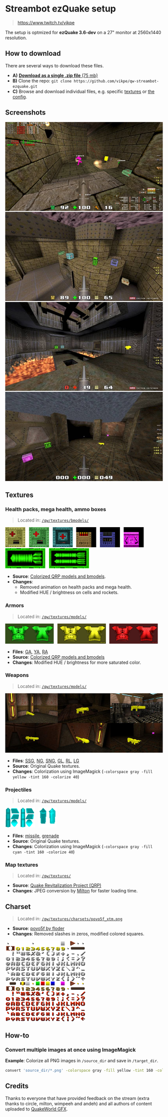 # Streambot ezQuake setup
> https://www.twitch.tv/vikpe

The setup is optmized for **ezQuake 3.6-dev** on a 27" monitor at 2560x1440 resolution.

## How to download
There are several ways to download these files.

* **A)** [**Download as a single .zip file** (75 mb)](https://github.com/vikpe/qw-streambot-ezquake/archive/refs/heads/main.zip)
* **B)** Clone the repo: `git clone https://github.com/vikpe/qw-streambot-ezquake.git`
* **C)** Browse and download individual files, e.g. specific [textures](#textures) or [the config](https://github.com/vikpe/qw-streambot-ezquake/blob/main/ezquake/configs/streambot.cfg).


## Screenshots
![screenshot 1](.github/screenshot_01.jpg)
![screenshot 2](.github/screenshot_02.jpg)
![screenshot 3](.github/screenshot_03.jpg)
![screenshot 4](.github/screenshot_04.jpg)


## Textures

### Health packs, mega health, ammo boxes
> Located in: [`/qw/textures/bmodels/`](https://github.com/vikpe/qw-streambot-ezquake/tree/main/qw/textures/bmodels)

<img src="./qw/textures/bmodels/med3_0.png" height="64"> &nbsp; <img src="./qw/textures/bmodels/+0_med25.png" height="64"> &nbsp; <img src="./qw/textures/bmodels/+0_med100.png" height="64"> &nbsp; 
<img src="./qw/textures/bmodels/shot0sid.png" height="64"> &nbsp; 
<img src="./qw/textures/bmodels/nail0sid.png" height="64"> &nbsp;
<img src="./qw/textures/bmodels/batt1sid.png" height="64"> &nbsp; 
<img src="./qw/textures/bmodels/rock1sid.png" height="64"> &nbsp; 
<img src="./qw/textures/bmodels/rock0sid.png" height="64"> 

* **Source**: [Colorized QRP models and bmodels](https://gfx.quakeworld.nu/details/372/colorized-qrp-models-and-bmodels/).
* **Changes**:
  * Removed animation on health packs and mega health.
  * Modified HUE / brightness on cells and rockets.


### Armors
> Located in: [`/qw/textures/models/`](https://github.com/vikpe/qw-streambot-ezquake/tree/main/qw/textures/models)

<img src="./qw/textures/models/armor_0.png" height="64"> &nbsp; 
<img src="./qw/textures/models/armor_1.png" height="64"> &nbsp; 
<img src="./qw/textures/models/armor_2.png" height="64">

* **Files**: [GA](https://github.com/vikpe/qw-streambot-ezquake/blob/main/qw/textures/models/armor_0.png), [YA](https://github.com/vikpe/qw-streambot-ezquake/blob/main/qw/textures/models/armor_1.png), [RA](https://github.com/vikpe/qw-streambot-ezquake/blob/main/qw/textures/models/armor_2.png)
* **Source**: [Colorized QRP models and bmodels](https://gfx.quakeworld.nu/details/372/colorized-qrp-models-and-bmodels/)
* **Changes**: Modified HUE / brightness for more saturated color.


### Weapons
> Located in: [`/qw/textures/models/`](https://github.com/vikpe/qw-streambot-ezquake/tree/main/qw/textures/models)

![weapons](.github/weapons.jpg)

* **Files**: [SSG](https://github.com/vikpe/qw-streambot-ezquake/blob/main/qw/textures/models/g_shot_0.png), [NG](https://github.com/vikpe/qw-streambot-ezquake/blob/main/qw/textures/models/g_nail_0.png), [SNG](https://github.com/vikpe/qw-streambot-ezquake/blob/main/qw/textures/models/g_nail2_0.png), [GL](https://github.com/vikpe/qw-streambot-ezquake/blob/main/qw/textures/models/g_rock_0.png), [RL](https://github.com/vikpe/qw-streambot-ezquake/blob/main/qw/textures/models/g_rock2_0.png), [LG](https://github.com/vikpe/qw-streambot-ezquake/blob/main/qw/textures/models/g_light_0.png)
* **Source**: Original Quake textures.
* **Changes**: Colorization using ImageMagick (`-colorspace gray -fill yellow -tint 160 -colorize 40`)


### Projectiles
> Located in: [`/qw/textures/models/`](https://github.com/vikpe/qw-streambot-ezquake/tree/main/qw/textures/models)

<img src="./qw/textures/models/missile_0.png" height="64"> &nbsp; 
<img src="./qw/textures/models/grenade_0.png" height="64">

* **Files**: [missile](https://github.com/vikpe/qw-streambot-ezquake/blob/main/qw/textures/models/missile_0.png), [grenade](https://github.com/vikpe/qw-streambot-ezquake/blob/main/qw/textures/models/grenade_0.png)
* **Source**: Original Quake textures.
* **Changes**: Colorization using ImageMagick (`-colorspace gray -fill cyan -tint 160 -colorize 40`)


### Map textures
> Located in: [`/qw/textures/`](https://github.com/vikpe/qw-streambot-ezquake/tree/main/qw/textures/)

* **Source**: [Quake Revitalization Project (QRP)](http://qrp.quakeone.com/downloads/)
* **Changes**: JPEG conversion by [Milton](https://www.twitch.tv/Miltonizer) for faster loading time.


## Charset
> Located in: [`/qw/textures/charsets/povo5f_xtm.png`](https://github.com/vikpe/qw-streambot-ezquake/tree/main/qw/textures/charsets/povo5f_xtm.png)

* **Source**: [povo5f by floder](https://gfx.quakeworld.nu/details/454/povo5f-and-povo5f-cyr/)
* **Changes**: Removed slashes in zeros, modified colored squares.

<img src="./qw/textures/charsets/povo5f_xtm.png" height="256">


## How-to

### Convert multiple images at once using ImageMagick
**Example**: Colorize all PNG images in `/source_dir` and save in `/target_dir`.
```sh
convert 'source_dir/*.png' -colorspace gray -fill yellow -tint 160 -colorize 40 -set filename:fn '%[basename]' 'target_dir/%[filename:fn].png
```

## Credits
Thanks to everyone that have provided feedback on the stream (extra thanks to circle, milton, wimpeeh and andeh) and all authors of content uploaded to [QuakeWorld GFX](https://gfx.quakeworld.nu/).
